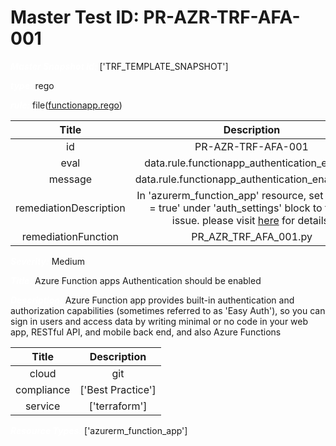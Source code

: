 



# Master Test ID: PR-AZR-TRF-AFA-001


***<font color="white">Master Snapshot Id:</font>*** ['TRF_TEMPLATE_SNAPSHOT']

***<font color="white">type:</font>*** rego

***<font color="white">rule:</font>*** file([functionapp.rego])  
  
  
  
  

|Title|Description|
| :---: | :---: |
|id|PR-AZR-TRF-AFA-001|
|eval|data.rule.functionapp_authentication_enabled|
|message|data.rule.functionapp_authentication_enabled_err|
|remediationDescription|In 'azurerm_function_app' resource, set 'enabled = true' under 'auth_settings' block to fix the issue. please visit <a href='https://registry.terraform.io/providers/hashicorp/azurerm/latest/docs/resources/function_app#enabled' target='_blank'>here</a> for details.|
|remediationFunction|PR_AZR_TRF_AFA_001.py|


***<font color="white">Severity:</font>*** Medium

***<font color="white">Title:</font>*** Azure Function apps Authentication should be enabled

***<font color="white">Description:</font>*** Azure Function app provides built-in authentication and authorization capabilities (sometimes referred to as 'Easy Auth'), so you can sign in users and access data by writing minimal or no code in your web app, RESTful API, and mobile back end, and also Azure Functions  
  
  

|Title|Description|
| :---: | :---: |
|cloud|git|
|compliance|['Best Practice']|
|service|['terraform']|


***<font color="white">Resource Types:</font>*** ['azurerm_function_app']


[functionapp.rego]: https://github.com/prancer-io/prancer-compliance-test/tree/master/azure/terraform/functionapp.rego
